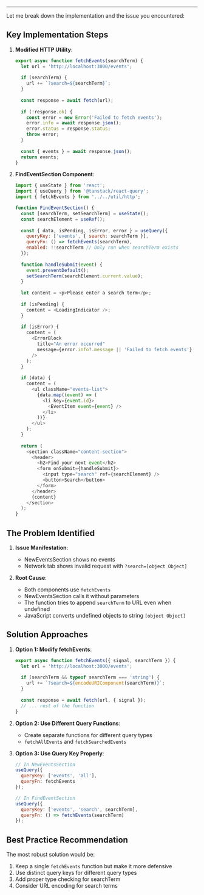 
---

Let me break down the implementation and the issue you encountered:

## Key Implementation Steps

1. **Modified HTTP Utility**:
   ```javascript
   export async function fetchEvents(searchTerm) {
     let url = 'http://localhost:3000/events';
     
     if (searchTerm) {
       url += `?search=${searchTerm}`;
     }
     
     const response = await fetch(url);
     
     if (!response.ok) {
       const error = new Error('Failed to fetch events');
       error.info = await response.json();
       error.status = response.status;
       throw error;
     }
     
     const { events } = await response.json();
     return events;
   }
   ```

2. **FindEventSection Component**:
   ```javascript
   import { useState } from 'react';
   import { useQuery } from '@tanstack/react-query';
   import { fetchEvents } from '../../util/http';
   
   function FindEventSection() {
     const [searchTerm, setSearchTerm] = useState();
     const searchElement = useRef();
     
     const { data, isPending, isError, error } = useQuery({
       queryKey: ['events', { search: searchTerm }],
       queryFn: () => fetchEvents(searchTerm),
       enabled: !!searchTerm // Only run when searchTerm exists
     });
     
     function handleSubmit(event) {
       event.preventDefault();
       setSearchTerm(searchElement.current.value);
     }
     
     let content = <p>Please enter a search term</p>;
     
     if (isPending) {
       content = <LoadingIndicator />;
     }
     
     if (isError) {
       content = (
         <ErrorBlock
           title="An error occurred"
           message={error.info?.message || 'Failed to fetch events'}
         />
       );
     }
     
     if (data) {
       content = (
         <ul className="events-list">
           {data.map((event) => (
             <li key={event.id}>
               <EventItem event={event} />
             </li>
           ))}
         </ul>
       );
     }
     
     return (
       <section className="content-section">
         <header>
           <h2>Find your next event</h2>
           <form onSubmit={handleSubmit}>
             <input type="search" ref={searchElement} />
             <button>Search</button>
           </form>
         </header>
         {content}
       </section>
     );
   }
   ```

## The Problem Identified

1. **Issue Manifestation**:
   - NewEventsSection shows no events
   - Network tab shows invalid request with `?search=[object Object]`

2. **Root Cause**:
   - Both components use `fetchEvents`
   - NewEventsSection calls it without parameters
   - The function tries to append `searchTerm` to URL even when undefined
   - JavaScript converts undefined objects to string `[object Object]`

## Solution Approaches

1. **Option 1: Modify fetchEvents**:
   ```javascript
   export async function fetchEvents({ signal, searchTerm }) {
     let url = 'http://localhost:3000/events';
     
     if (searchTerm && typeof searchTerm === 'string') {
       url += `?search=${encodeURIComponent(searchTerm)}`;
     }
     
     const response = await fetch(url, { signal });
     // ... rest of the function
   }
   ```

2. **Option 2: Use Different Query Functions**:
   - Create separate functions for different query types
   - `fetchAllEvents` and `fetchSearchedEvents`

3. **Option 3: Use Query Key Properly**:
   ```javascript
   // In NewEventsSection
   useQuery({
     queryKey: ['events', 'all'],
     queryFn: fetchEvents
   });
   
   // In FindEventSection
   useQuery({
     queryKey: ['events', 'search', searchTerm],
     queryFn: () => fetchEvents(searchTerm)
   });
   ```

## Best Practice Recommendation

The most robust solution would be:

1. Keep a single `fetchEvents` function but make it more defensive
2. Use distinct query keys for different query types
3. Add proper type checking for searchTerm
4. Consider URL encoding for search terms
